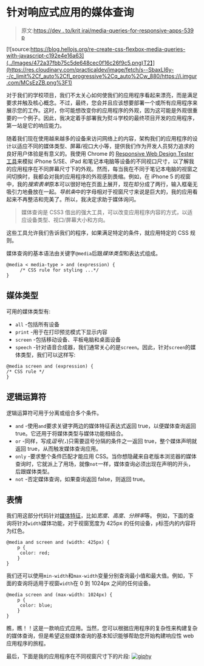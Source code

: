 # 针对响应式应用的媒体查询

> 原文:[https://dev . to/krit irai/media-queries-for-responsive-apps-539 p](https://dev.to/kritirai/media-queries-for-responsive-apps-539p)

[![source:https://blog.hellojs.org/re-create-css-flexbox-media-queries-with-javascript-c192e4e16a63](../Images/472a37fbb75c5de648cec0f16c26f9c5.png)T2】](https://res.cloudinary.com/practicaldev/image/fetch/s--SbaxLI6y--/c_limit%2Cf_auto%2Cfl_progressive%2Cq_auto%2Cw_880/https://i.imgur.com/MCsEzZB.png%3F1)

对于我们的学校项目，我们不太关心如何使我们的应用程序看起来漂亮，而是满足要求并触及核心概念。不过，最终，您会并且应该想要部署一个或所有应用程序来展示您的工作。这时，你可能想改变你的应用程序的外观，因为这可能是外观很重要的一个例子。因此，我决定着手部署我为熨斗学校的最终项目开发的应用程序，第一站是它的响应能力。

随着我们现在使用越来越多的设备来访问网络上的内容，架构我们的应用程序的设计以适应不同的媒体类型、屏幕/视口大小等，提供我们作为开发人员努力追求的良好用户体验是有意义的。我使用 Chrome 的 [Responsive Web Design Tester 工具](https://developers.google.com/web/tools/chrome-devtools/device-mode/)来模拟 iPhone 5/SE、iPad 和笔记本电脑等设备的不同视口尺寸，以了解我的应用程序在不同屏幕尺寸下的外观。然而，每当我在不同于笔记本电脑的视窗之间切换时，我都会对我的应用程序的外观感到畏缩。例如，在 iPhone 5 的视窗中，我的*搜索表单*原本可以很好地在页面上展开，现在却分成了两行，输入框毫无吸引力地叠放在一起。*导航条*中的字母相对于视窗尺寸来说是巨大的，我的应用看起来不再整洁和完美了。所以，我决定求助于媒体询问。

> 媒体查询是 CSS3 借出的强大工具，可以改变应用程序内容的方式，以适应设备类型、视口/屏幕大小和方向。

这些工具允许我们告诉我们的程序，如果满足特定的条件，就应用特定的 CSS 规则。

媒体查询的基本语法由关键字`@media`后跟*媒体类型*和表达式组成。

```
@media < media-type > and (expression) {
     /* CSS rule for styling ...*/ 
} 
```

## [](#media-types)媒体类型

可用的媒体类型有:

*   `all` -包括所有设备
*   `print` -用于在打印预览模式下显示内容
*   `screen` -包括移动设备、平板电脑和桌面设备
*   `speech` -针对语音合成器，我们通常关心的是`screen`。因此，针对`screen`的媒体类型，我们可以这样写:

```
@media screen and (expression) {
/* CSS rule */
} 
```

## [](#logical-operators)逻辑运算符

逻辑运算符可用于分离或组合多个条件。

*   `and` -使用`and`要求关键字两边的媒体特征表达式返回 true，以便媒体查询返回 true。它还用于将媒体类型与媒体功能相结合。
*   `or` -同样，写成*逗号(，*)只需要逗号分隔的条件之一返回 true，整个媒体声明就返回 true，从而触发媒体查询应用。
*   `only` -要求整个条件匹配才能应用 CSS。当你想隐藏来自老版本浏览器的媒体查询时，它就派上了用场，就像`not`一样，媒体查询必须出现在声明的开头，后跟媒体类型。
*   `not` -否定媒体查询，如果查询返回 false，则返回 true。

## [](#expression)表情

我们用这部分代码针对[媒体特征](https://developer.mozilla.org/en-US/docs/Web/CSS/@media#Media_features)，比如*宽度*、*高度*、*分辨率*等。
例如，下面的查询将针对`width`媒体功能，对于视窗宽度为 425px 的任何设备，`p`标签内的内容将为红色。

```
@media and screen and (width: 425px) {
    p {
     color: red;
    }
} 
```

我们还可以使用`min-width`和`max-width`变量分别查询最小值和最大值。例如，下面的查询将适用于视窗`width`在 0 到 1024px 之间的任何设备。

```
@media screen and (max-width: 1024px) {
    p {
     color: blue;
    }
} 
```

瞧，瞧！！这是一款响应式应用。当然，您可以根据应用程序的复杂性来构建复杂的媒体查询，但是希望这些媒体查询的基本知识能够帮助您开始构建响应性 web 应用程序的旅程。

最后，下面是我的应用程序在不同视窗尺寸下的片段:
[![giphy](../Images/f7a5d0e791aefdd333c81d366e5e1538.png)](https://i.giphy.com/media/Ke9BSTFF7JsJj6DNZQ/giphy.gif)